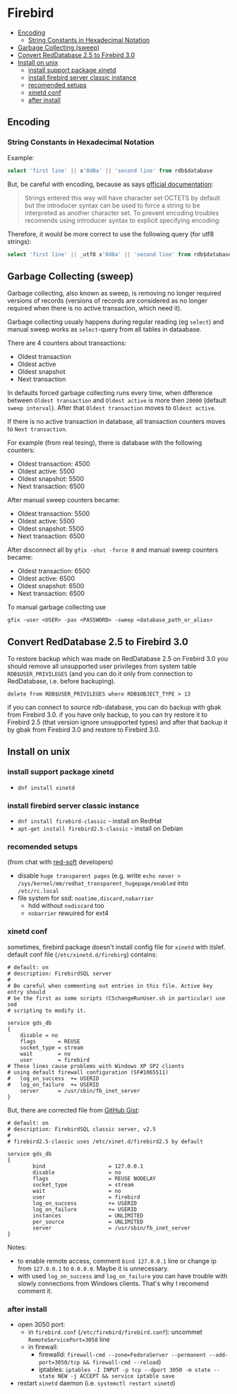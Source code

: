 # Firebird

<!-- MarkdownTOC autolink="true" lowercase="all" uri_encoding="false" -->

- [Encoding](#encoding)
    - [String Constants in Hexadecimal Notation](#string-constants-in-hexadecimal-notation)
- [Garbage Collecting \(sweep\)](#garbage-collecting-sweep)
- [Convert RedDatabase 2.5 to Firebird 3.0](#convert-reddatabase-25-to-firebird-30)
- [Install on unix](#install-on-unix)
    - [install support package xinetd](#install-support-package-xinetd)
    - [install firebird server classic instance](#install-firebird-server-classic-instance)
    - [recomended setups](#recomended-setups)
    - [xinetd conf](#xinetd-conf)
    - [after install](#after-install)

<!-- /MarkdownTOC -->


## Encoding

### String Constants in Hexadecimal Notation

Example:

```sql
select 'first line' || x'0d0a' || 'second line' from rdb$database
```

But, be careful with encoding,
because as says [official documentation](https://firebirdsql.org/file/documentation/reference_manuals/fblangref25-en/html/fblangref25-commons-expressions.html):

> Strings entered this way will have character set OCTETS by default but the introducer syntax can be used to force a string to be interpreted as another character set.
To prevent encoding troubles
recomends using introducer syntax to explicit specifying encoding:

Therefore, it would be more correct to use the following query (for utf8 strings):

```sql
select 'first line' || _utf8 x'0d0a' || 'second line' from rdb$database
```




## Garbage Collecting (sweep)

Garbage collecting, also known as sweep, is removing no longer required versions of records
(versions of records are considered as no longer required when there is no active transaction, which need it).

Garbage collecting usualy happens during regular reading (eg `select`)
and manual sweep works as `select`-query from all tables in dataabase.

There are 4 counters about transactions:

- Oldest transaction
- Oldest active
- Oldest snapshot
- Next transaction

In defaults forced garbage collecting runs every time, when difference between `Oldest transaction` and `Oldest active` is more then `20000` (default `sweep interval`).
After that `Oldest transaction` moves to `Oldest active`.

If there is no active transaction in database, all transaction counters moves to `Next transaction`.


For example (from real tesing), there is database with the following counters:

- Oldest transaction: 4500
- Oldest active: 5500
- Oldest snapshot: 5500
- Next transaction: 6500

After manual sweep counters became:

- Oldest transaction: 5500
- Oldest active: 5500
- Oldest snapshot: 5500
- Next transaction: 6500

After disconnect all by `gfix -shut -force 0` and manual sweep counters became:

- Oldest transaction: 6500
- Oldest active: 6500
- Oldest snapshot: 6500
- Next transaction: 6500


To manual garbage collecting use
```
gfix -user <USER> -pas <PASSWORD> -sweep <database_path_or_alias>
```



## Convert RedDatabase 2.5 to Firebird 3.0

To restore backup which was made on RedDatabase 2.5 on Firebird 3.0 you should remove all unsupported user privileges from system table `RDB$USER_PRIVILEGES`
(and you can do it only from connection to RedDatabase, i.e. before backuping).

`delete from RDB$USER_PRIVILEGES where RDB$OBJECT_TYPE > 13`

if you can connect to source rdb-database, you can do backup with gbak from Firebird 3.0.
if you have only backup, to you can try restore it to Firebird 2.5 (that version ignore unsupported types) and after that backup it by gbak from Firebird 3.0 and restore to Firebird 3.0.


## Install on unix
### install support package xinetd

- `dnf install xinetd`

### install firebird server classic instance

- `dnf install firebird-classic` - install on RedHat
- `apt-get install firebird2.5-classic` - install on Debian


### recomended setups

(from chat with [red-soft](red-soft.ru) developers)

- disable `huge transparent pages`
(e.g. write `echo never > /sys/kernel/mm/redhat_transparent_hugepage/enabled` into `/etc/rc.local`
- file system for ssd: `noatime,discard,nobarrier`
    - hdd without `nodiscard` too
    - `nobarrier` rewuired for ext4


### xinetd conf

sometimes, firebird package doesn't install config file for `xinetd` with itslef.
default conf file (`/etc/xinetd.d/firebirg`) contains:

```
# default: on
# description: FirebirdSQL server
#
# Be careful when commenting out entries in this file. Active key entry should
# be the first as some scripts (CSchangeRunUser.sh in particular) use sed
# scripting to modify it.

service gds_db
{
	disable = no
	flags		= REUSE
	socket_type	= stream
	wait		= no
	user		= firebird
# These lines cause problems with Windows XP SP2 clients
# using default firewall configuration (SF#1065511)
#	log_on_success	+= USERID
#	log_on_failure	+= USERID
	server		= /usr/sbin/fb_inet_server
}
```

But, there are corrected file from [GitHub Gist](https://gist.github.com/mariuz/11372182):
```
# default: on
# description: FirebirdSQL classic server, v2.5
#
# firebird2.5-classic uses /etc/xinet.d/firebird2.5 by default

service gds_db
{
        bind                    = 127.0.0.1
        disable                 = no
        flags                   = REUSE NODELAY
        socket_type             = stream
        wait                    = no
        user                    = firebird
        log_on_success          += USERID
        log_on_failure          += USERID
        instances               = UNLIMITED
        per_source              = UNLIMITED
        server                  = /usr/sbin/fb_inet_server
}
```

Notes:
- to enable remote access, comment `bind 127.0.0.1` line or change ip from `127.0.0.1` to `0.0.0.0`. Maybe it is unnecessary.
- with used `log_on_success` and `log_on_failure` you can have trouble with slowly connections from Windows clients.
That's why I recomend comment it.

### after install
- open 3050 port:
    - in `firebird.conf` (`/etc/firebird/firebird.conf`): uncommet `RemoteServicePort=3050` line
    - in firewall:
        - firewalld: `firewall-cmd --zone=FedoraServer --permanent --add-port=3050/tcp && firewall-cmd --reload`)
        - iptables: `iptables -I INPUT -p tcp --dport 3050 -m state --state NEW -j ACCEPT && service iptable save`
- restart `xinetd` daemon (i.e. `systemctl restart xinetd`)